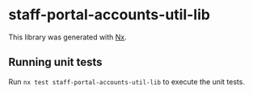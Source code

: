 # staff-portal-accounts-util-lib

This library was generated with [Nx](https://nx.dev).

## Running unit tests

Run `nx test staff-portal-accounts-util-lib` to execute the unit tests.
